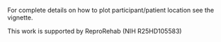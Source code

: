 For complete details on how to plot participant/patient location see the vignette.

This work is supported by ReproRehab (NIH R25HD105583)
